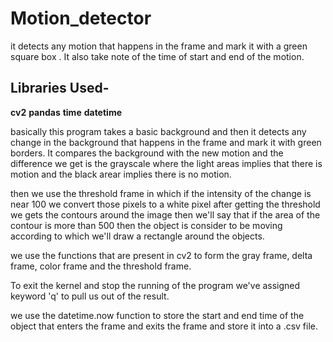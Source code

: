 # Motion_detector
it  detects any motion that happens in the frame and mark it with a green square box . It also take note of the time of start and end of the motion.

## Libraries Used-
**cv2**
**pandas**
**time**
**datetime**

basically this program takes a basic background and then it detects any change in the background that happens in the frame and mark it with green borders. It compares the background with the new motion and the difference we get is the grayscale where the light areas implies that there is motion and the black arear implies there is no motion.

then we use the threshold frame in which if the intensity of the change is near 100 we convert those pixels to a white pixel after getting the threshold we gets the contours around the image then we'll say that if the area of the contour is more than 500 then the object is consider to be moving according to which we'll draw a rectangle around the objects.

we use the functions that are present in cv2 to form the gray frame, delta frame, color frame and the threshold frame.

To exit the kernel and stop the running of the program we've assigned keyword 'q' to pull us out of the result.

we use the datetime.now function to store the start and end time of the object that enters the frame and exits the frame and store it into a .csv file.
